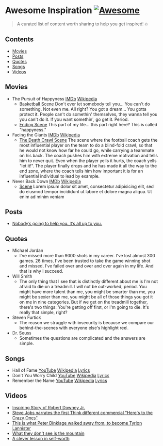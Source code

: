 # Awesome Inspiration [![Awesome](https://cdn.rawgit.com/sindresorhus/awesome/d7305f38d29fed78fa85652e3a63e154dd8e8829/media/badge.svg)](https://github.com/sindresorhus/awesome)

> A curated list of content worth sharing to help you get inspired! :fire:


## Contents

- [Movies](#movies)
- [Posts](#posts)
- [Quotes](#quotes)
- [Songs](#songs)
- [Videos](#videos)


## Movies

- The Pursuit of Happyness [IMDb](http://www.imdb.com/title/tt0454921/) [Wikipedia](https://en.wikipedia.org/wiki/The_Pursuit_of_Happyness)
  - [Basketball Scene](https://www.youtube.com/watch?v=dPEdwaLQLag) Don't ever let somebody tell you... You can't do something. Not even me. All right? You got a dream... You gotta protect it. People can't do somethin' themselves, they wanna tell you you can't do it. If you want somethin', go get it. Period.
  - [Ending Scene](https://www.youtube.com/watch?v=x8-7mHT9edg) This part of my life... this part right here? This is called "happyness."
- Facing the Giants [IMDb](http://www.imdb.com/title/tt0805526/) [Wikipedia](https://en.wikipedia.org/wiki/Facing_the_Giants)
  - [The Death Crawl Scene](https://www.youtube.com/watch?v=-sUKoKQlEC4) The scene where the football coach gets the most influential player on the team to do a blind-fold crawl, so that he would not know how far he could go, while carrying a teammate on his back. The coach pushes him with extreme motivation and tells him to never quit. Even when the player yells it hurts, the coach yells "let it!". The player finally drops and he has made it all the way to the end zone, where the coach tells him how important it is for an influential individual to lead by example.
- Never Back Down [IMDb](http://www.imdb.com/title/tt1023111/) [Wikipedia](hhttps://en.wikipedia.org/wiki/Never_Back_Down)
  - [Scene](https://www.youtube.com/watch?v=E_KT1KXlNg4) Lorem ipsum dolor sit amet, consectetur adipisicing elit, sed do eiusmod tempor incididunt ut labore et dolore magna aliqua. Ut enim ad minim veniam

## Posts

- [Nobody’s going to help you. It’s all up to you.](https://sivers.org/up2you)


## Quotes

- Michael Jordan
  - I've missed more than 9000 shots in my career. I've lost almost 300 games. 26 times, I've been trusted to take the game winning shot and missed. I've failed over and over and over again in my life. And that is why I succeed.
- Will Smith
  - The only thing that I see that is distinctly different about me is I'm not afraid to die on a treadmill. I will not be out-worked, period. You might have more talent than me, you might be smarter than me, you might be sexier than me, you might be all of those things you got it on me in nine categories. But if we get on the treadmill together, there's two things: You're getting off first, or I'm going to die. It's really that simple, right?
- Steven Furtick
  - The reason we struggle with insecurity is because we compare our behind-the-scenes with everyone else's highlight reel.
- Dr. Seuss
  - Sometimes the questions are complicated and the answers are simple.


## Songs

- Hall of Fame [YouTube](https://www.youtube.com/watch?v=mk48xRzuNvA) [Wikipedia](https://en.wikipedia.org/wiki/Hall_of_Fame_(song)) [Lyrics](http://www.azlyrics.com/lyrics/script/halloffame.html)
- Don't You Worry Child [YouTube](https://www.youtube.com/watch?v=1y6smkh6c-0) [Wikipedia](https://en.wikipedia.org/wiki/Don%27t_You_Worry_Child) [Lyrics](https://www.azlyrics.com/lyrics/swedishhousemafia/dontyouworrychild.html)
- Remember the Name [YouTube](https://www.youtube.com/watch?v=VDvr08sCPOc) [Wikipedia](https://en.wikipedia.org/wiki/Remember_the_Name) [Lyrics](https://www.azlyrics.com/lyrics/fortminor/rememberthename.html)


## Videos

- [Inspiring Story of Robert Downey Jr.](https://www.facebook.com/TheBornRealist/videos/919818351502217)
- [Steve Jobs narrates the first Think different commercial "Here's to the Crazy Ones"](https://www.youtube.com/watch?v=8rwsuXHA7RA)
- [This is what Peter Dinklage walked away from, to become Tyrion Lannister](https://www.facebook.com/goalcast/videos/1487480434662475)
- [What they don't see is the mountain](https://www.facebook.com/goalcast/videos/1364131340330719)
- [A clever lesson in self-worth](https://www.facebook.com/diply/videos/1453994404678917)
